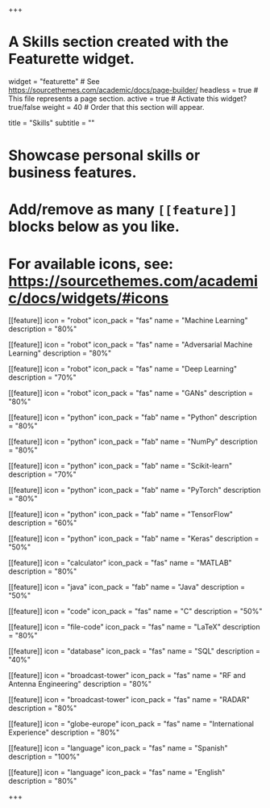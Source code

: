 +++
# A Skills section created with the Featurette widget.
widget = "featurette"  # See https://sourcethemes.com/academic/docs/page-builder/
headless = true  # This file represents a page section.
active = true  # Activate this widget? true/false
weight = 40  # Order that this section will appear.

title = "Skills"
subtitle = ""

# Showcase personal skills or business features.
# 
# Add/remove as many `[[feature]]` blocks below as you like.
# 
# For available icons, see: https://sourcethemes.com/academic/docs/widgets/#icons


[[feature]]
  icon = "robot"
  icon_pack = "fas"
  name = "Machine Learning"
  description = "80%"  
  
[[feature]]
  icon = "robot"
  icon_pack = "fas"
  name = "Adversarial Machine Learning"
  description = "80%"  
  
[[feature]]
  icon = "robot"
  icon_pack = "fas"
  name = "Deep Learning"
  description = "70%" 
  
[[feature]]
  icon = "robot"
  icon_pack = "fas"
  name = "GANs"
  description = "80%" 

[[feature]]
  icon = "python"
  icon_pack = "fab"
  name = "Python"
  description = "80%"
  
[[feature]]
  icon = "python"
  icon_pack = "fab"
  name = "NumPy"
  description = "80%"
  
[[feature]]
  icon = "python"
  icon_pack = "fab"
  name = "Scikit-learn"
  description = "70%"
  
[[feature]]
  icon = "python"
  icon_pack = "fab"
  name = "PyTorch"
  description = "80%"
  
[[feature]]
  icon = "python"
  icon_pack = "fab"
  name = "TensorFlow"
  description = "60%"
  
[[feature]]
  icon = "python"
  icon_pack = "fab"
  name = "Keras"
  description = "50%"
  
  
[[feature]]
  icon = "calculator"
  icon_pack = "fas"
  name = "MATLAB"
  description = "80%"
  
[[feature]]
  icon = "java"
  icon_pack = "fab"
  name = "Java"
  description = "50%"
  
[[feature]]
  icon = "code"
  icon_pack = "fas"
  name = "C"
  description = "50%"
  
[[feature]]
  icon = "file-code"
  icon_pack = "fas"
  name = "LaTeX"
  description = "80%"
  
[[feature]]
  icon = "database"
  icon_pack = "fas"
  name = "SQL"
  description = "40%"
  
[[feature]]
  icon = "broadcast-tower"
  icon_pack = "fas"
  name = "RF and Antenna Engineering"
  description = "80%"
  
[[feature]]
  icon = "broadcast-tower"
  icon_pack = "fas"
  name = "RADAR"
  description = "80%"
  
[[feature]]
  icon = "globe-europe"
  icon_pack = "fas"
  name = "International Experience"
  description = "80%"
  
[[feature]]
  icon = "language"
  icon_pack = "fas"
  name = "Spanish"
  description = "100%"
  
[[feature]]
  icon = "language"
  icon_pack = "fas"
  name = "English"
  description = "80%"
  



+++

